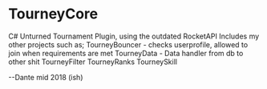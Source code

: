 # TourneyCore
C# Unturned Tournament Plugin, using the outdated RocketAPI
Includes my other projects such as;
TourneyBouncer - checks userprofile, allowed to join when requirements are met
TourneyData - Data handler from db to other shit
TourneyFilter
TourneyRanks
TourneySkill 

--Dante mid 2018 (ish)
